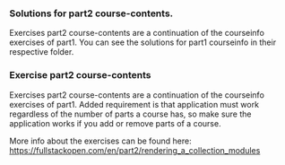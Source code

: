 ### Solutions for part2 course-contents.

Exercises part2 course-contents are a continuation of the courseinfo exercises of part1.
You can see the solutions for part1 courseinfo in their respective folder.

### Exercise part2 course-contents

Exercises part2 course-contents are a continuation of the courseinfo exercises of part1.
Added requirement is that application must work regardless of the number of parts a course has, so make sure the application works if you add or remove parts of a course.

More info about the exercises can be found here: https://fullstackopen.com/en/part2/rendering_a_collection_modules
